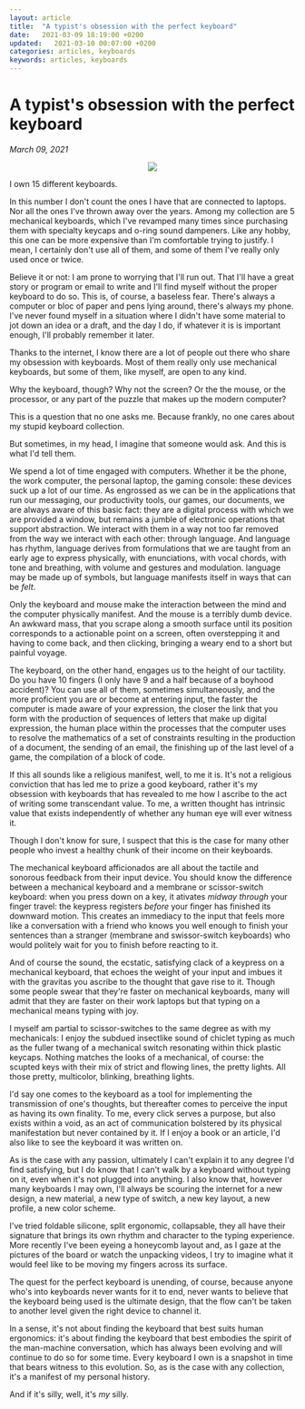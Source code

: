 ```yaml
---
layout: article
title:  "A typist's obsession with the perfect keyboard"
date:   2021-03-09 18:19:00 +0200
updated:   2021-03-10 00:07:00 +0200
categories: articles, keyboards
keywords: articles, keyboards
---
```


# A typist's obsession with the perfect keyboard

_March 09, 2021_

<center><img src="{{ 'images/keyboard1.jpg' | relative_url }}"></center>

I own 15 different keyboards.

In this number I don't count the ones I have that are connected to laptops. Nor all the ones I've thrown away  over the years. Among my collection are 5 mechanical keyboards, which I've revamped many times since purchasing them with specialty keycaps and o-ring sound dampeners. Like any hobby, this one can be more expensive than I'm comfortable trying to justify. I mean, I certainly don't use all of them, and some of them I've really only used once or twice.

Believe it or not: I am prone to worrying that I'll run out. That I'll have a great story or program or email to write and I'll find myself without the proper keyboard to do so. This is, of course, a baseless fear. There's always a computer or bloc of paper and pens lying around, there's always my phone. I've never found myself in a situation where I didn't have some material to jot down an idea or a draft, and the day I do, if whatever it is is important enough, I'll probably remember it later.

Thanks to the internet, I know there are a lot of people out there who share my obsession with keyboards. Most of them really only use mechanical keyboards, but some of them, like myself, are open to any kind.

Why the keyboard, though? Why not the screen? Or the the mouse, or the processor, or any part of the puzzle that makes up the modern computer?

This is a question that no one asks me. Because frankly, no one cares about my stupid keyboard collection.

But sometimes, in my head, I imagine that someone would ask. And this is what I'd tell them.

We spend a lot of time engaged with computers. Whether it be the phone, the work computer, the personal laptop, the gaming console: these devices suck up a lot of our time. As engrossed as we can be in the applications that run our messaging, our productivity tools, our games, our documents, we are always aware of this basic fact: they are a digital process with which we are provided a window, but remains a jumble of electronic operations that support abstraction. We interact with them in a way not too far removed from the way we interact with each other: through language. And language has rhythm, language derives from formulations that we are taught from an early age to express physically, with enunciations, with vocal chords, with tone and breathing, with volume and gestures and modulation. language may be made up of symbols, but language manifests itself in ways that can be _felt_.

Only the keyboard and mouse make the interaction between the mind and the computer physically manifest. And the mouse is a terribly dumb device. An awkward mass, that you scrape along a smooth surface until its position corresponds to a actionable point on a screen, often overstepping it and having to come back, and then clicking, bringing a weary end to a short but painful voyage.

The keyboard, on the other hand, engages us to the height of our tactility. Do you have 10 fingers (I only have 9 and a half because of a boyhood accident)? You can use all of them, sometimes simultaneously, and the more proficient you are or become at entering input, the faster the computer is made aware of your expression, the closer the link that you form with the production of sequences of letters that make up digital expression, the human place within the processes that the computer uses to resolve the mathematics of a set of constraints resulting in the production of a document, the sending of an email, the finishing up of the last level of a game, the compilation of a block of code.

If this all sounds like a religious manifest, well, to me it is. It's not a religious conviction that has led me to prize a good keyboard, rather it's my obsession with keyboards that has revealed to me how I ascribe to the act of writing some transcendant value. To me, a written thought has intrinsic value that exists independently of whether any human eye will ever witness it.

Though I don't know for sure, I suspect that this is the case for many other people who invest a healthy chunk of their income on their keyboards.

The mechanical keyboard afficionados are all about the tactile and sonorous feedback from their input device. You should know the difference between a mechanical keyboard and a membrane or scissor-switch keyboard: when you press down on a key, it ativates _midway through_ your finger travel: the keypress registers _before_ your finger has finished its downward motion. This creates an immediacy to the input that feels more like a conversation with a friend who knows you well enough to finish your sentences than a stranger (membrane and swissor-switch keyboards) who would politely wait for you to finish before reacting to it.

And of course the sound, the ecstatic, satisfying clack of a keypress on a mechanical keyboard, that echoes the weight of your input and imbues it with the gravitas you ascribe to the thought that gave rise to it. Though some people swear that they're faster on mechanical keyboards, many will admit that they are faster on their work laptops but that typing on a mechanical means typing with joy.

I myself am partial to scissor-switches to the same degree as with my mechanicals: I enjoy the subdued insectlike sound of chiclet typing as much as the fuller twang of a mechanical switch resonating within thick plastic keycaps. Nothing matches the looks of a mechanical, of course: the scupted keys with their mix of strict and flowing lines, the pretty lights. All those pretty, multicolor, blinking, breathing lights. 

I'd say one comes to the keyboard as a tool for implementing the transmission of one's thoughts, but thereafter comes to perceive the input as having its own finality. To me, every click serves a purpose, but also exists within a void, as an act of communication bolstered by its physical manifestation but never contained by it. If I enjoy a book or an article, I'd also like to see the keyboard it was written on.

As is the case with any passion, ultimately I can't explain it to any degree I'd find satisfying, but I do know that I can't walk by a keyboard without typing on it, even when it's not plugged into anything. I also know that, however many keyboards I may own, I'll always be scouring the internet for a new design, a new material, a new type of switch, a new key layout, a new profile, a new color scheme.

I've tried foldable silicone, split ergonomic, collapsable, they all have their signature that brings its own rhythm and character to the typing experience. More recently I've been eyeing a honeycomb layout and, as I gaze at the pictures of the board or watch the unpacking videos, I try to imagine what it would feel like to be moving my fingers across its surface.

The quest for the perfect keyboard is unending, of course, because anyone who's into keyboards never wants for it to end, never wants to believe that the keyboard being used is the ultimate design, that the flow can't be taken to another level given the right device to channel it.

In a sense, it's not about finding the keyboard that best suits human ergonomics: it's about finding the keyboard that best embodies the spirit of the man-machine conversation, which has always been evolving and will continue to do so for some time. Every keyboard I own is a snapshot in time that bears witness to this evolution. So, as is the case with any collection, it's a manifest of my personal history.

And if it's silly, well, it's _my_ silly.

